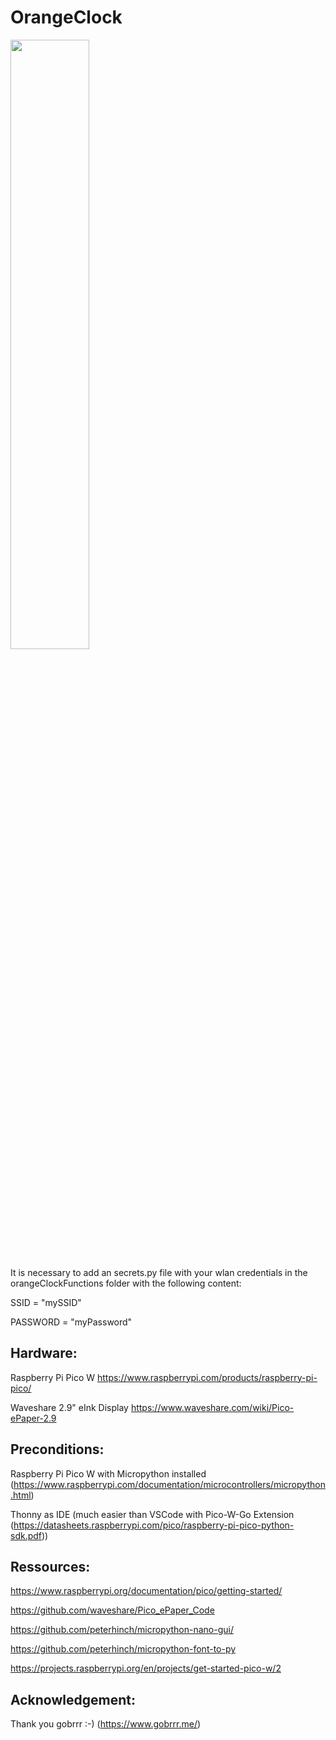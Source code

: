 # OrangeClock

<img src="https://nostr.build/i/nostr.build_c03eac661ef5d1912cfa2f339f1f0e98af5ce03d992efc4e49aa404c0fac33f5.jpg" width="50%" height="50%">

It is necessary to add an secrets.py file with your wlan credentials in the orangeClockFunctions folder with the following content:

SSID = "mySSID"

PASSWORD = "myPassword"

## Hardware:

Raspberry Pi Pico W https://www.raspberrypi.com/products/raspberry-pi-pico/

Waveshare 2.9" eInk Display https://www.waveshare.com/wiki/Pico-ePaper-2.9

## Preconditions:

Raspberry Pi Pico W with Micropython installed (https://www.raspberrypi.com/documentation/microcontrollers/micropython.html)

Thonny as IDE (much easier than VSCode with Pico-W-Go Extension (https://datasheets.raspberrypi.com/pico/raspberry-pi-pico-python-sdk.pdf))

## Ressources:

https://www.raspberrypi.org/documentation/pico/getting-started/

https://github.com/waveshare/Pico_ePaper_Code

https://github.com/peterhinch/micropython-nano-gui/

https://github.com/peterhinch/micropython-font-to-py

https://projects.raspberrypi.org/en/projects/get-started-pico-w/2

## Acknowledgement:

Thank you gobrrr :-) (https://www.gobrrr.me/)
